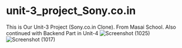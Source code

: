 # unit-3_project_Sony.co.in
This is Our Unit-3 Project (Sony.co.in Clone). From Masai School.  Also continued with Backend Part in Unit-4
![Screenshot (1025)](https://user-images.githubusercontent.com/95950369/158631283-681f13cd-f8e1-4fff-9ea7-161af442892c.png)
![Screenshot (1017)](https://user-images.githubusercontent.com/95950369/158631730-3df040c5-3e81-4d4e-b09d-af40fcadeb4c.png)
